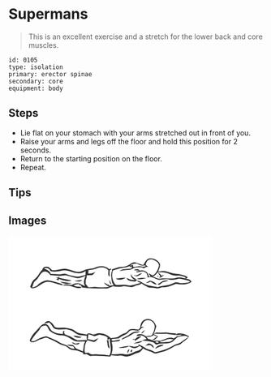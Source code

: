 # Supermans
> This is an excellent exercise and a stretch for the lower back and core muscles.

``` 
id: 0105 
type: isolation 
primary: erector spinae 
secondary: core 
equipment: body 
``` 

## Steps

 - Lie flat on your stomach with your arms stretched out in front of you.
 - Raise your arms and legs off the floor and hold this position for 2 seconds.
 - Return to the starting position on the floor.
 - Repeat.

## Tips


## Images

<svg width="400" height="100pt" viewBox="0 0 300 100" xmlns="http://www.w3.org/2000/svg"><g fill="#FFF"><path d="M0 0h300v100H0V0m199.09 43.95c-4.15-1.28-8.06-3.33-12.31-4.26-4.36-.1-7.32 3.73-11.22 5.08-4.1 2.36-9.05 1.07-13.4 2.56-3.09.95-6.19 1.89-9.26 2.94.05.62.14 1.85.19 2.47-1.13 2.59-1.6 5.43-1.15 8.24.54 4.34.34 9.43 3.76 12.69-2.4.05-4.77.51-7.12.97.1-.44.31-1.32.41-1.75-2.97.28-5.09-2.14-7.63-3.2 1.34 3.27 4.9 4.33 7.44 6.4-6.88.96-13.9 1.1-20.78.07-3.36-.15-6.67 1.21-10.04.61-1.13-1.69-2.49-3.2-3.81-4.74.04-1.95.02-3.9.05-5.85.84-2.26 1.77-4.62 1.3-7.08 2.79-.31 5.61-.15 8.4-.4 1.84-1.32 3.29-3.11 4.58-4.96-3.23 1.94-6.73 3.27-10.57 2.53.09-1.63.2-3.25.33-4.87 4.01-.55 8.09-.92 11.85-2.52 5.78-2.43 13.42-2.38 17.62 2.9.02 3.04-1.48 7.36 1.78 9.25.16-3.12-.32-6.28.2-9.38l2.28-1.36-.4-1.13c-.85.28-1.71.55-2.56.83-5.99-5.81-15.7-5.51-22.66-1.64-3.93.9-8.03 1.03-11.96 2.03-3.28 1.6-6.77 2.92-10.38 3.56-7.59-.26-14.35-4.98-22.02-4.68-5.7.68-11.28 2.48-17.06 2.3-2.79-1.58-4.47-5.31-8.02-5.24-2.97-.46-6.47.99-6.85 4.27-4.56 4.14-6.39 10.47-11.52 14.04-3.29 2.34-4.45 6.33-6.02 9.84-1.28 2.19 1.47 4.09 3.45 3.84 8.09-.59 13.04-8.64 20.99-9.63 7.92-.21 14.98 4.08 22.7 5.04.03-.74.26-1.79-.76-1.95-6.93-2.02-13.76-4.62-20.99-5.42-5.02.24-9.6 2.73-13.55 5.71-2.03 3.25-6.04 4.12-9.42 5.25 1.35-3.55 1.7-7.9 5.04-10.28 4.66-3.5 5.95-9.93 11.04-12.95 4.47-1.97 8.53 1.38 10.98 4.82 5.03-.22 9.96 1.29 14.99.92 3.04-.13 6.07-1.25 9.11-.46 4.98.74 9.62 2.79 14.53 3.85 4.75.56 9.18-1.67 13.38-3.56-2.19 4.71-3.79 10.72-.85 15.45-2.77-1.36-5.72-2.34-8.35-3.97-3.4-.32-7.18-.65-10.06 1.6-4.88 1.44-10.5-1.81-15.04 1.23 4.56.48 9.27-.07 13.7 1.39 4.82 1.46 9.9 4.4 14.86 1.5-3.6-1.91-8-.53-11.6-2.68.16-.25.49-.74.65-.98 2.43-.69 4.91-1.23 7.43-1.45l-.89 1.05c.83.31 2.48.92 3.3 1.23.53 1 1.09 2 1.65 2.99 11.33 1.52 22.75 1.48 34.16 1.56 4.22.51 7.69-2.22 11.51-3.47 4.43.78 8.96 1.33 13.44.58 5.86-1.65 11.92 2.56 17.68-.19 3.53-2.09 8.11-1.47 11.18-4.39 2.79 1.9 5.63 3.73 8.68 5.19 4.17 2.03 8.94.98 13.34 2.03 3.5.78 6.62-1.74 10.12-1.55 6.78-.03 12.92-3.08 19.2-5.2 7.53 1.93 15.64 1.34 22.41-2.66-1.02-3.71-5.01-4.53-8.29-5.03.45-.22 1.34-.66 1.79-.88l.66-.33.37-.61c-3.58-2.97-8.58-3.48-12.92-4.81-6-.47-11.88-1.75-17.58-3.68-4.34-1.48-8.94-.71-13.32.09 1.36-4.25 4.72-9.34 1.57-13.58-3.44-4.22-9.32-6.88-14.76-5.91-4.95 1-6.12 6.39-8.98 9.78M69.47 61.82c1.02.42 3.06 1.28 4.08 1.71-.77.27-2.31.81-3.08 1.09 1.22.71 2.47 1.38 3.74 2.03l.04-2.36c6.09 2.05 12.75 4.6 19.18 2.51-6.19-1.84-12.66-2.4-18.86-4.16.1-.51.3-1.51.41-2.01-.44.38-1.31 1.16-1.74 1.55-1.26-.15-2.51-.29-3.77-.36m27.92 5.53c3.83.79 8.92 2.1 11.67-1.58-3.89.56-7.82.82-11.67 1.58m51.82-1.6c.11 2.58.28 5.64 2.95 6.93-.79-2.39-1.78-4.7-2.95-6.93m-72.99 2.66c4.88 3.26 11.64 4.46 17.19 2.36-5.77-.51-11.42-1.89-17.19-2.36z"/><path d="M207.2 36.23c4.01-1.88 8.45.12 11.78 2.47 2.26 1.51 4.15 4.37 3.26 7.17-1.55 5.15-3.96 10.8-9.03 13.36-2.11-.92-3.96-2.32-5.97-3.42.58 1.8 1.86 3.23 2.88 4.78-3.33 1.4-2.87-2.27-3.95-3.93-2.45-4.17-7.69-5.78-12.25-4.51-1.55-3.3-6.03-2.29-8.6-.82 2.44.37 4.89.56 7.35.76l.02.8c-1.06.13-3.18.37-4.24.5l1.48 1.12c4.07-.05 8.58-2.83 12.24.09 2.93 1.37 3.65 4.83 3.48 7.77 5.85-3.16 11.51 2.75 17.29 3.37 4.36-.23 8.68-1.38 13.09-.8 5.29 1.78 10.76.54 15.91-1 5.33.53 10.55 2.08 15.68 3.59.1.35.3 1.06.41 1.41-3.14 1.43-6.7 1.16-10.04 1.64-3.4.59-6.58-1.01-9.89-1.41-3.4.56-6.28 2.59-9.54 3.56-5.79 1.76-12.02 1.39-17.65 3.77-7.5-1.71-15.77-1.61-22.29-6.25-2.6-1.97-5.69-3.19-8.98-3.21 1.72 1.49 3.81 2.4 5.75 3.54-6.72.91-13.16 4.98-20.08 2.98-5.6-1.77-11.52.77-17.12-.68-4.5-5.82-6.5-14.12-3.57-21.09 5.14-1.3 10.05-3.56 15.4-3.92 3.33-.28 6.47-1.45 9.64-2.43l-.18 1.41c.87-.22 2.62-.65 3.49-.87-.39.72-1.15 2.16-1.53 2.89-5.76 1.39-12.45-.31-17.3 3.99 4.59-.83 9.17-1.74 13.85-1.77 3.41.1 5.94-2.53 9.09-3.37 4.41-.36 9.16-1.66 13.11 1.08 1.84-1.52 3.95-2.74 6.45-2.1-1.3-1.18-2.6-2.38-3.86-3.61 1.08-2.46 1.77-5.59 4.42-6.86m-19.35 23.35c-.58-.31-1.75-.93-2.33-1.24.89 2.24 3.6 2.43 5.56 1.64 2.46-.96 5.18-2.09 6.33-4.67-3.22 1.34-6.24 3.15-9.56 4.27m-7.05-2.18c-.13 3.79 2.51 6.86 6.01 8-4.18 1.59-8.37-1.09-12.26-2.42 1.64 4.65 7.39 4.83 11.49 5.3 2.2.45 3.17-1.71 4.41-3.04l-2.24.24-.56-1.69c-3.48-.62-4.92-3.88-6.85-6.39m-22.27 6.58c4.7 2.93 10.61 1.52 14.97-1.35-5.03-.4-9.99.84-14.97 1.35m31.24.02c4.49 2.1 9.42.12 13.94-.82-4.64-.87-9.39-.27-13.94.82m40.19 3.08c-3.85.6-6.23 4.21-10.03 5.01 1.03.39 2.07.73 3.15 1.03 1.81-1.04 3.19-2.69 4.99-3.76 2.74-.91 5.8-.87 8.27-2.53-2.13-.26-4.29-.26-6.38.25m-26.83 3.05c2.35.32 4.65-.15 6.53-1.64 3.3 1.19 5.86 4.4 9.56 4.26-2.17-3.57-6.3-4.75-10.05-5.9-1.93 1.24-4.01 2.23-6.04 3.28z"/><path d="M179.69 44.93c2.78-2.88 6.67-3.51 10.51-3.3 1.29.75 2.58 1.49 3.86 2.25 3.02 1.35 6.24.52 9.36 1.01-2.6 2.33-5.62 1.41-8.57.59-3.44.16-6.83 1.07-10.3 1.16-.23-1.02-.38-2.06-.51-3.09-1.45.48-2.9.94-4.35 1.38zM52.62 49.2c3.66-2.42 7.89-.25 9.37 3.52 5.92 1.98 12.1.45 18.01-.69 7.61-1.46 14.45 3.4 21.93 3.78 4.37 1.15 8.5-.86 12.11-3.12-.09 1.94-.16 3.88-.19 5.83-4.22 1-8.42 2.68-12.82 2.44-5.14-.71-10.24-1.81-15.1-3.67-3.6-1.58-7.27.52-10.96.22-4.17-.24-8.32-.67-12.5-.58-1.5-4.41-5.82-6.26-9.85-7.73zM220.51 54.69c4.88-.37 9.98-.43 14.66 1.2 4.25 2.06 8.84 4.05 13.67 3.69 4.36-.76 8.76.63 12.71 2.38.06.57.04 1.13-.07 1.69-4.43-1-9.14-2.57-13.61-.87-7.46 2.37-15.26-.24-22.84 1.12-4.25 1.03-7.86-1.95-11.75-3.09 3.04-1.24 5.42-3.43 7.23-6.12m.37.71c1.13 1.64 2.38 3.18 3.6 4.76-.61 1.07-1.21 2.15-1.8 3.23 2.66-1.31 5.57-2.51 7.36-4.99-1.16.42-2.31.87-3.45 1.35-1.63-1.78-3.28-3.69-5.71-4.35m-.57 4.64c.12 3.37 2.95-1.56 0 0z"/></g><g fill="#333"><path d="M199.09 43.95c2.86-3.39 4.03-8.78 8.98-9.78 5.44-.97 11.32 1.69 14.76 5.91 3.15 4.24-.21 9.33-1.57 13.58 4.38-.8 8.98-1.57 13.32-.09 5.7 1.93 11.58 3.21 17.58 3.68 4.34 1.33 9.34 1.84 12.92 4.81l-.37.61-.66.33c-.45.22-1.34.66-1.79.88 3.28.5 7.27 1.32 8.29 5.03-6.77 4-14.88 4.59-22.41 2.66-6.28 2.12-12.42 5.17-19.2 5.2-3.5-.19-6.62 2.33-10.12 1.55-4.4-1.05-9.17 0-13.34-2.03-3.05-1.46-5.89-3.29-8.68-5.19-3.07 2.92-7.65 2.3-11.18 4.39-5.76 2.75-11.82-1.46-17.68.19-4.48.75-9.01.2-13.44-.58-3.82 1.25-7.29 3.98-11.51 3.47-11.41-.08-22.83-.04-34.16-1.56-.56-.99-1.12-1.99-1.65-2.99-.82-.31-2.47-.92-3.3-1.23l.89-1.05c-2.52.22-5 .76-7.43 1.45-.16.24-.49.73-.65.98 3.6 2.15 8 .77 11.6 2.68-4.96 2.9-10.04-.04-14.86-1.5-4.43-1.46-9.14-.91-13.7-1.39 4.54-3.04 10.16.21 15.04-1.23 2.88-2.25 6.66-1.92 10.06-1.6 2.63 1.63 5.58 2.61 8.35 3.97-2.94-4.73-1.34-10.74.85-15.45-4.2 1.89-8.63 4.12-13.38 3.56-4.91-1.06-9.55-3.11-14.53-3.85-3.04-.79-6.07.33-9.11.46-5.03.37-9.96-1.14-14.99-.92-2.45-3.44-6.51-6.79-10.98-4.82-5.09 3.02-6.38 9.45-11.04 12.95-3.34 2.38-3.69 6.73-5.04 10.28 3.38-1.13 7.39-2 9.42-5.25 3.95-2.98 8.53-5.47 13.55-5.71 7.23.8 14.06 3.4 20.99 5.42 1.02.16.79 1.21.76 1.95-7.72-.96-14.78-5.25-22.7-5.04-7.95.99-12.9 9.04-20.99 9.63-1.98.25-4.73-1.65-3.45-3.84 1.57-3.51 2.73-7.5 6.02-9.84 5.13-3.57 6.96-9.9 11.52-14.04.38-3.28 3.88-4.73 6.85-4.27 3.55-.07 5.23 3.66 8.02 5.24 5.78.18 11.36-1.62 17.06-2.3 7.67-.3 14.43 4.42 22.02 4.68 3.61-.64 7.1-1.96 10.38-3.56 3.93-1 8.03-1.13 11.96-2.03 6.96-3.87 16.67-4.17 22.66 1.64.85-.28 1.71-.55 2.56-.83l.4 1.13-2.28 1.36c-.52 3.1-.04 6.26-.2 9.38-3.26-1.89-1.76-6.21-1.78-9.25-4.2-5.28-11.84-5.33-17.62-2.9-3.76 1.6-7.84 1.97-11.85 2.52-.13 1.62-.24 3.24-.33 4.87 3.84.74 7.34-.59 10.57-2.53-1.29 1.85-2.74 3.64-4.58 4.96-2.79.25-5.61.09-8.4.4.47 2.46-.46 4.82-1.3 7.08-.03 1.95-.01 3.9-.05 5.85 1.32 1.54 2.68 3.05 3.81 4.74 3.37.6 6.68-.76 10.04-.61 6.88 1.03 13.9.89 20.78-.07-2.54-2.07-6.1-3.13-7.44-6.4 2.54 1.06 4.66 3.48 7.63 3.2-.1.43-.31 1.31-.41 1.75 2.35-.46 4.72-.92 7.12-.97-3.42-3.26-3.22-8.35-3.76-12.69-.45-2.81.02-5.65 1.15-8.24-.05-.62-.14-1.85-.19-2.47 3.07-1.05 6.17-1.99 9.26-2.94 4.35-1.49 9.3-.2 13.4-2.56 3.9-1.35 6.86-5.18 11.22-5.08 4.25.93 8.16 2.98 12.31 4.26m8.11-7.72c-2.65 1.27-3.34 4.4-4.42 6.86 1.26 1.23 2.56 2.43 3.86 3.61-2.5-.64-4.61.58-6.45 2.1-3.95-2.74-8.7-1.44-13.11-1.08-3.15.84-5.68 3.47-9.09 3.37-4.68.03-9.26.94-13.85 1.77 4.85-4.3 11.54-2.6 17.3-3.99.38-.73 1.14-2.17 1.53-2.89-.87.22-2.62.65-3.49.87l.18-1.41c-3.17.98-6.31 2.15-9.64 2.43-5.35.36-10.26 2.62-15.4 3.92-2.93 6.97-.93 15.27 3.57 21.09 5.6 1.45 11.52-1.09 17.12.68 6.92 2 13.36-2.07 20.08-2.98-1.94-1.14-4.03-2.05-5.75-3.54 3.29.02 6.38 1.24 8.98 3.21 6.52 4.64 14.79 4.54 22.29 6.25 5.63-2.38 11.86-2.01 17.65-3.77 3.26-.97 6.14-3 9.54-3.56 3.31.4 6.49 2 9.89 1.41 3.34-.48 6.9-.21 10.04-1.64-.11-.35-.31-1.06-.41-1.41-5.13-1.51-10.35-3.06-15.68-3.59-5.15 1.54-10.62 2.78-15.91 1-4.41-.58-8.73.57-13.09.8-5.78-.62-11.44-6.53-17.29-3.37.17-2.94-.55-6.4-3.48-7.77-3.66-2.92-8.17-.14-12.24-.09l-1.48-1.12c1.06-.13 3.18-.37 4.24-.5l-.02-.8c-2.46-.2-4.91-.39-7.35-.76 2.57-1.47 7.05-2.48 8.6.82 4.56-1.27 9.8.34 12.25 4.51 1.08 1.66.62 5.33 3.95 3.93-1.02-1.55-2.3-2.98-2.88-4.78 2.01 1.1 3.86 2.5 5.97 3.42 5.07-2.56 7.48-8.21 9.03-13.36.89-2.8-1-5.66-3.26-7.17-3.33-2.35-7.77-4.35-11.78-2.47m-27.51 8.7c1.45-.44 2.9-.9 4.35-1.38.13 1.03.28 2.07.51 3.09 3.47-.09 6.86-1 10.3-1.16 2.95.82 5.97 1.74 8.57-.59-3.12-.49-6.34.34-9.36-1.01-1.28-.76-2.57-1.5-3.86-2.25-3.84-.21-7.73.42-10.51 3.3M52.62 49.2c4.03 1.47 8.35 3.32 9.85 7.73 4.18-.09 8.33.34 12.5.58 3.69.3 7.36-1.8 10.96-.22 4.86 1.86 9.96 2.96 15.1 3.67 4.4.24 8.6-1.44 12.82-2.44.03-1.95.1-3.89.19-5.83-3.61 2.26-7.74 4.27-12.11 3.12-7.48-.38-14.32-5.24-21.93-3.78-5.91 1.14-12.09 2.67-18.01.69-1.48-3.77-5.71-5.94-9.37-3.52m167.89 5.49c-1.81 2.69-4.19 4.88-7.23 6.12 3.89 1.14 7.5 4.12 11.75 3.09 7.58-1.36 15.38 1.25 22.84-1.12 4.47-1.7 9.18-.13 13.61.87.11-.56.13-1.12.07-1.69-3.95-1.75-8.35-3.14-12.71-2.38-4.83.36-9.42-1.63-13.67-3.69-4.68-1.63-9.78-1.57-14.66-1.2z"/><path d="M187.85 59.58c3.32-1.12 6.34-2.93 9.56-4.27-1.15 2.58-3.87 3.71-6.33 4.67-1.96.79-4.67.6-5.56-1.64.58.31 1.75.93 2.33 1.24zM220.88 55.4c2.43.66 4.08 2.57 5.71 4.35 1.14-.48 2.29-.93 3.45-1.35-1.79 2.48-4.7 3.68-7.36 4.99.59-1.08 1.19-2.16 1.8-3.23-1.22-1.58-2.47-3.12-3.6-4.76zM180.8 57.4c1.93 2.51 3.37 5.77 6.85 6.39l.56 1.69 2.24-.24c-1.24 1.33-2.21 3.49-4.41 3.04-4.1-.47-9.85-.65-11.49-5.3 3.89 1.33 8.08 4.01 12.26 2.42-3.5-1.14-6.14-4.21-6.01-8z"/><path d="M220.31 60.04c2.95-1.56.12 3.37 0 0zM69.47 61.82c1.26.07 2.51.21 3.77.36.43-.39 1.3-1.17 1.74-1.55-.11.5-.31 1.5-.41 2.01 6.2 1.76 12.67 2.32 18.86 4.16-6.43 2.09-13.09-.46-19.18-2.51l-.04 2.36a78.83 78.83 0 0 1-3.74-2.03c.77-.28 2.31-.82 3.08-1.09-1.02-.43-3.06-1.29-4.08-1.71zM158.53 63.98c4.98-.51 9.94-1.75 14.97-1.35-4.36 2.87-10.27 4.28-14.97 1.35zM189.77 64c4.55-1.09 9.3-1.69 13.94-.82-4.52.94-9.45 2.92-13.94.82zM97.39 67.35c3.85-.76 7.78-1.02 11.67-1.58-2.75 3.68-7.84 2.37-11.67 1.58zM149.21 65.75c1.17 2.23 2.16 4.54 2.95 6.93-2.67-1.29-2.84-4.35-2.95-6.93zM229.96 67.08c2.09-.51 4.25-.51 6.38-.25-2.47 1.66-5.53 1.62-8.27 2.53-1.8 1.07-3.18 2.72-4.99 3.76-1.08-.3-2.12-.64-3.15-1.03 3.8-.8 6.18-4.41 10.03-5.01zM203.13 70.13c2.03-1.05 4.11-2.04 6.04-3.28 3.75 1.15 7.88 2.33 10.05 5.9-3.7.14-6.26-3.07-9.56-4.26-1.88 1.49-4.18 1.96-6.53 1.64zM76.22 68.41c5.77.47 11.42 1.85 17.19 2.36-5.55 2.1-12.31.9-17.19-2.36z"/></g></svg>
<svg width="400" height="100pt" viewBox="0 0 300 100" xmlns="http://www.w3.org/2000/svg"><g fill="#FFF"><path d="M0 0h300v100H0V0m200.58 25.39c-4.24 1.98-5.44 7.12-5.78 11.37-.82 1-1.64 2-2.46 2.99-4.04-.74-8.21-1.34-12.3-.62-2.24.4-3.33 2.65-4.88 4.05-1.69 1.92-4.39 2.17-6.62 3.14-2.75 1-4.82 3.19-7.43 4.45-3.24.78-6.57 1.23-9.89 1.49-5.07-4.94-12.12-8.05-19.28-6.98-2.7.4-5.32 2.49-8.04 1.13-2.65-.77-6.39-2.67-8.09.64-3.61-.91-7.33-1.25-10.96-2.06-4.41-.96-7.28-5-11.59-6.19-3.06-.84-6.17-1.49-9.32-1.84-5.14-.52-10.51.81-15.45-1.15-2.04-3.52-4.64-6.95-8.32-8.85-2.87-.29-6 .98-7.05 3.86 2.35-.49 4.61-1.3 6.96-1.79 4.02 2.53 4.99 8.52 9.88 10.06 7.33 1.37 15.16-1.64 22.14 1.85 4.46 1.34 7.46 5.41 11.96 6.6 3.81.59 7.69.65 11.52 1.17-.02 2.21.13 4.43.35 6.63-4.7-.55-9.38.32-14.06.1-3.73-1.5-7.04-3.82-10.59-5.67-2.69-1.1-5.4-2.13-8.06-3.31-.4-1.02-.81-2.04-1.23-3.06.26-.52.76-1.57 1.01-2.09-.57.17-1.71.51-2.27.68-.13 1.35-.18 2.71-.23 4.07-5.78-.2-11.97-1.06-16.61-4.78-3.5-3.42-4.84-10.59-10.84-10.12-5.48 1.06-7.93 6.62-11.82 10.01-4.2 3.91-7.72 8.66-9.77 14.05-.28 2.77 3.43 3.37 5.5 3.16 4.27-1.04 7.77-4.12 12.14-4.99 2.88-.51 5.76-2.91 8.67-1.26 6.24 2.63 12.35 5.6 18.19 9.04 2.18 1.28 4.71 1.64 7.09 2.4 3.51.93 5.59 4.31 8.95 5.55 3.04 1.19 6.42.6 9.5 1.62 2.77.87 5.47 1.97 8.22 2.92.35.64 1.03 1.93 1.38 2.57 1.52-.07 3.03-.16 4.55-.27 1.96 1.13 3.86 2.93 6.29 2.69 9.54-.76 19.06.24 28.57.84.43-.74.87-1.47 1.32-2.21 3.94 1.12 8.08 1.19 12.14.82 4.44-.75 8.56 2.51 13 1.05 5.37-.67 9.68-4.25 14.92-5.29 3.21-.97 5.28-3.89 7.22-6.43 4.44 3.35 10.27 3.57 14.87 6.59 1.76 1.21 3.94 1.21 5.91.55 4.32-1.32 8.77-2.15 13.02-3.69 4.78-1.99 9.3-4.56 13.73-7.23 2.81-1.26 6.29-1.06 8.64-3.32 3.85-3.62 8.99-5.87 11.69-10.61-5.13-3.33-11.07-5.1-17.21-4.27-.56.62-1.68 1.85-2.24 2.46 3.09-.18 6.17-.66 9.27-.79-2.18 1.63-4.85 2.03-7.49 2.13-1.67 1.11-3.27 2.61-5.05 3.38-7.49-3.64-14.18 3.19-21.5 3.68-2.6-.76-5.35-.44-7.98-.07-2.8-.93-5.4-2.44-8.35-2.89-.81-.99-1.6-1.99-2.39-2.99 3.8.25 7.71-.12 10.77-2.65 1.54 1.01 3.23 1.75 5.05 2.13-2.52 1.73-4.97 3.55-7.39 5.41 3.84.14 6.53-2.79 8.64-5.6-2.41-1.24-4.84-2.43-7.18-3.79 6.72-.65 13.45.64 20.18-.13 4.14 1.23 8.46 1.13 12.69 1.81.7-.5 1.4-1.01 2.1-1.53-3.52-1.2-7.22-.92-10.83-1.29-6.05-1.75-12.38.13-18.54-.82-1.47.48-2.94.97-4.4 1.46 1.33-3.54 2.47-7.16 3.48-10.81-1.73-3.19-2.92-7.13-6.56-8.67-3.35-2.4-7.89-2.35-11.46-.49M95.6 48.5c3.56 2.79 8.55 4.53 12.82 2.28-4.23-.9-8.45-2.37-12.82-2.28z"/><path d="M196.22 35.21c1.84-3.54 3.31-8.48 7.87-9.25 5.71-1.54 12.3 3.06 12.18 9.12-.47 4.74-1.74 9.68-4.86 13.38-2.58.65-5.31.41-7.86 1.24-3.32-2.28-7.47-4.05-11.53-2.98-1.39.1-2.2 1.29-2.77 2.43 2.24-.03 4.44-.46 6.61-.99 3.44.58 6.38 2.29 8.08 5.41-2.26.61-4.54 1.11-6.76 1.84 5.63.84 11.41 1.23 16.83 3.1 1.55.53 2.52 1.93 3.68 3.01.37.07 1.13.23 1.5.31 6.49-2.96 14.11-.2 20.74-2.91 4.14-1.78 6.77-5.61 10.18-8.36 5.1-.83 11.24-3.09 15.86.17-3.91 2.45-7.79 4.96-11.42 7.83-2.83 2.38-6.78 2.37-9.9 4.18-5.69 3.05-11.37 6.39-17.74 7.78-3.52.79-6.92 2.08-10.49 2.65-3.88-3.84-9.98-3.19-14.25-6.37-3.15-2.25-6.55-4.19-10.28-5.3.16.5.5 1.5.66 2-2.74.69-5.51 2.2-8.4 1.28-7.16-2.23-14.55.41-21.66 1.57 5.37.85 10.89.44 15.79-2.03 2.72 1.42 5.62 2.83 8.75 2.82 2.63-.4 4.83-2.01 7.03-3.38 1.17 1 2.35 1.99 3.55 2.96-2.63 3.11-6.4 4.58-10.31 5.26-5.44 3.24-12.06 5.74-18.34 3.58-5.6-.08-11.18.96-16.81.43 2.23-5.69 2.12-12.05.4-17.85 3.15-.69 6.36-1.09 9.59-1.21 1.64-.03 2.57-1.6 3.67-2.57-3.87.81-7.84 1.12-11.68 2.09-.76-.64-1.5-1.29-2.21-1.97 4.05-2.77 9.54.15 13.24-3.23 3.94-3.17 9.62-3.9 12.64-8.22 2.63-4.15 8.21-1.81 12.21-1.98 3.03.81 5.27-1.6 6.77-3.87 1.29-.39 2.58-.79 3.87-1.2-1.48-.27-2.96-.51-4.43-.77m-.13 10.15c2.78-.33 4.27-2.82 5.44-5.07-2.12 1.32-4.1 2.93-5.44 5.07m-16.63.98c-3.42 2.99-7.8 4.34-11.61 6.71-.08.36-.23 1.07-.31 1.43 5.88-2.47 11.67-5.27 16.93-8.89 3.06-1.93 7.22-.76 10-3.24-5.22-.19-10.86.55-15.01 3.99m7.95 7.47c-1.53-.63-3-.62-4.06.8.83-.1 2.49-.32 3.32-.43.01.56.04 1.67.05 2.23 3.42-1.96 6.71-4.13 9.77-6.6-3.66-.76-6.95 1.13-9.08 4m-2.85 6.85c4.61-1.01 10.2-.41 13.64-4.18-4.72.72-9.38 1.97-13.64 4.18m17.58 2.68c2.35.03 4.62-.56 6.92-.93 2.35.89 3.87 3.01 5.79 4.52.19-4.27-4.09-6.03-7.57-6.9-1.65 1.2-3.4 2.25-5.14 3.31m14.57 4.64c2.49-.82 4.7-2.3 7.2-3.11 1.91-.72 4.13-.93 5.54-2.57-4.91-.81-10.1 1.44-12.74 5.68m-40.85 7.17c1.21-2.01 2.3-4.11 3.03-6.35-3.14.51-2.96 3.9-3.03 6.35m5.79-5.45c-.81.69-1.81 3.3-.14 3.45 1.26-.53 2.54-5.01.14-3.45zM48.39 35.36c1.98-1.3 4.39-1.78 6.74-1.88 3.6 1.43 3.36 6.11 6.24 8.28 4.75 3.68 10.52 6.44 16.64 6.39 8.48-.61 14.48 6.62 22.07 9.08 4.44.44 8.95-.54 13.35.21-2.81 4.26-2.38 9.54-3.23 14.36-2.8-1.26-5.73-2.2-8.58-3.32-2.72-1.05-4.08-3.84-5.92-5.92-2.99-.33-6-.53-9.02-.63 2.57 2.17 5.91 2.41 9.11 2.36.61 1.3 1.26 2.58 1.91 3.87-3.39-.13-6.78-1.14-9.26-3.55-3.24-3.16-8.1-3.09-11.82-5.42-6.52-3.97-13.64-6.83-20.72-9.62-4.96.93-9.92 2.49-14.22 5.19-2.45 1.76-5.7 3.11-8.41 1.05 3.31-5.12 7.2-9.8 11.21-14.38 1.7-1.76 2.27-4.29 3.91-6.07m45.37 22.83c1.89 3.76 6.63 4.06 10.22 3 .28-.52.84-1.57 1.12-2.09-1.99.58-4 1.12-6.03 1.53-1.7-.97-3.47-1.8-5.31-2.44zM118.16 46.46c2.7.57 5.22 1.7 7.82 2.6 3.58 1.22 6.5-2.58 10.08-1.59 3.58.88 7.68 1.16 10.43 3.9-.04.92-.12 2.77-.15 3.69 1.12-.62 2.29-1.18 3.34-1.94.16 8.17 3.68 17-.43 24.71-5.41-.87-10.82-1.64-16.31-1.35-4.8-1.13-10.53 1.59-14.29-2.62-1.69-.18-3.38.07-5.03.47-2.16-3.14-.6-6.92-.75-10.4.59-1.66 1.15-3.33 1.7-5.01.75-1.09 1.5-2.19 2.17-3.33 3.21.41 6.16 1.86 9.34 2.39 3.3-.2 4.85-3.32 6.67-5.6-2.25 1.05-4.42 2.32-6.8 3.06-2.88-.32-5.66-1.33-8.58-1.44.18-2.52.39-5.05.79-7.54m26.76 9.27c2.72 3.47-.12 9.71 4.59 11.82-.39-4.04-1.79-7.95-1.51-12.05-1.03.1-2.06.18-3.08.23z"/><path d="M224.22 57.04c3.85.02 7.22-1.89 10.78-3.02 2.9-1.08 5.97-.25 8.89.22-2.24 1.91-4.79 3.81-7.89 3.69-3.91-.03-8.02 1.19-11.81-.07.01-.2.02-.61.03-.82zM217.16 57.4c1.47-.19 4.07-.58 4.9.8-.54 1.87-4.7.79-4.9-.8z"/></g><g fill="#333"><path d="M200.58 25.39c3.57-1.86 8.11-1.91 11.46.49 3.64 1.54 4.83 5.48 6.56 8.67-1.01 3.65-2.15 7.27-3.48 10.81 1.46-.49 2.93-.98 4.4-1.46 6.16.95 12.49-.93 18.54.82 3.61.37 7.31.09 10.83 1.29-.7.52-1.4 1.03-2.1 1.53-4.23-.68-8.55-.58-12.69-1.81-6.73.77-13.46-.52-20.18.13 2.34 1.36 4.77 2.55 7.18 3.79-2.11 2.81-4.8 5.74-8.64 5.6 2.42-1.86 4.87-3.68 7.39-5.41-1.82-.38-3.51-1.12-5.05-2.13-3.06 2.53-6.97 2.9-10.77 2.65.79 1 1.58 2 2.39 2.99 2.95.45 5.55 1.96 8.35 2.89 2.63-.37 5.38-.69 7.98.07 7.32-.49 14.01-7.32 21.5-3.68 1.78-.77 3.38-2.27 5.05-3.38 2.64-.1 5.31-.5 7.49-2.13-3.1.13-6.18.61-9.27.79.56-.61 1.68-1.84 2.24-2.46 6.14-.83 12.08.94 17.21 4.27-2.7 4.74-7.84 6.99-11.69 10.61-2.35 2.26-5.83 2.06-8.64 3.32-4.43 2.67-8.95 5.24-13.73 7.23-4.25 1.54-8.7 2.37-13.02 3.69-1.97.66-4.15.66-5.91-.55-4.6-3.02-10.43-3.24-14.87-6.59-1.94 2.54-4.01 5.46-7.22 6.43-5.24 1.04-9.55 4.62-14.92 5.29-4.44 1.46-8.56-1.8-13-1.05-4.06.37-8.2.3-12.14-.82-.45.74-.89 1.47-1.32 2.21-9.51-.6-19.03-1.6-28.57-.84-2.43.24-4.33-1.56-6.29-2.69-1.52.11-3.03.2-4.55.27-.35-.64-1.03-1.93-1.38-2.57-2.75-.95-5.45-2.05-8.22-2.92-3.08-1.02-6.46-.43-9.5-1.62-3.36-1.24-5.44-4.62-8.95-5.55-2.38-.76-4.91-1.12-7.09-2.4-5.84-3.44-11.95-6.41-18.19-9.04-2.91-1.65-5.79.75-8.67 1.26-4.37.87-7.87 3.95-12.14 4.99-2.07.21-5.78-.39-5.5-3.16 2.05-5.39 5.57-10.14 9.77-14.05 3.89-3.39 6.34-8.95 11.82-10.01 6-.47 7.34 6.7 10.84 10.12 4.64 3.72 10.83 4.58 16.61 4.78.05-1.36.1-2.72.23-4.07.56-.17 1.7-.51 2.27-.68-.25.52-.75 1.57-1.01 2.09.42 1.02.83 2.04 1.23 3.06 2.66 1.18 5.37 2.21 8.06 3.31 3.55 1.85 6.86 4.17 10.59 5.67 4.68.22 9.36-.65 14.06-.1-.22-2.2-.37-4.42-.35-6.63-3.83-.52-7.71-.58-11.52-1.17-4.5-1.19-7.5-5.26-11.96-6.6-6.98-3.49-14.81-.48-22.14-1.85-4.89-1.54-5.86-7.53-9.88-10.06-2.35.49-4.61 1.3-6.96 1.79 1.05-2.88 4.18-4.15 7.05-3.86 3.68 1.9 6.28 5.33 8.32 8.85 4.94 1.96 10.31.63 15.45 1.15 3.15.35 6.26 1 9.32 1.84 4.31 1.19 7.18 5.23 11.59 6.19 3.63.81 7.35 1.15 10.96 2.06 1.7-3.31 5.44-1.41 8.09-.64 2.72 1.36 5.34-.73 8.04-1.13 7.16-1.07 14.21 2.04 19.28 6.98 3.32-.26 6.65-.71 9.89-1.49 2.61-1.26 4.68-3.45 7.43-4.45 2.23-.97 4.93-1.22 6.62-3.14 1.55-1.4 2.64-3.65 4.88-4.05 4.09-.72 8.26-.12 12.3.62.82-.99 1.64-1.99 2.46-2.99.34-4.25 1.54-9.39 5.78-11.37m-4.36 9.82c1.47.26 2.95.5 4.43.77-1.29.41-2.58.81-3.87 1.2-1.5 2.27-3.74 4.68-6.77 3.87-4 .17-9.58-2.17-12.21 1.98-3.02 4.32-8.7 5.05-12.64 8.22-3.7 3.38-9.19.46-13.24 3.23.71.68 1.45 1.33 2.21 1.97 3.84-.97 7.81-1.28 11.68-2.09-1.1.97-2.03 2.54-3.67 2.57-3.23.12-6.44.52-9.59 1.21 1.72 5.8 1.83 12.16-.4 17.85 5.63.53 11.21-.51 16.81-.43 6.28 2.16 12.9-.34 18.34-3.58 3.91-.68 7.68-2.15 10.31-5.26-1.2-.97-2.38-1.96-3.55-2.96-2.2 1.37-4.4 2.98-7.03 3.38-3.13.01-6.03-1.4-8.75-2.82-4.9 2.47-10.42 2.88-15.79 2.03 7.11-1.16 14.5-3.8 21.66-1.57 2.89.92 5.66-.59 8.4-1.28-.16-.5-.5-1.5-.66-2 3.73 1.11 7.13 3.05 10.28 5.3 4.27 3.18 10.37 2.53 14.25 6.37 3.57-.57 6.97-1.86 10.49-2.65 6.37-1.39 12.05-4.73 17.74-7.78 3.12-1.81 7.07-1.8 9.9-4.18 3.63-2.87 7.51-5.38 11.42-7.83-4.62-3.26-10.76-1-15.86-.17-3.41 2.75-6.04 6.58-10.18 8.36-6.63 2.71-14.25-.05-20.74 2.91-.37-.08-1.13-.24-1.5-.31-1.16-1.08-2.13-2.48-3.68-3.01-5.42-1.87-11.2-2.26-16.83-3.1 2.22-.73 4.5-1.23 6.76-1.84-1.7-3.12-4.64-4.83-8.08-5.41-2.17.53-4.37.96-6.61.99.57-1.14 1.38-2.33 2.77-2.43 4.06-1.07 8.21.7 11.53 2.98 2.55-.83 5.28-.59 7.86-1.24 3.12-3.7 4.39-8.64 4.86-13.38.12-6.06-6.47-10.66-12.18-9.12-4.56.77-6.03 5.71-7.87 9.25m-147.83.15c-1.64 1.78-2.21 4.31-3.91 6.07-4.01 4.58-7.9 9.26-11.21 14.38 2.71 2.06 5.96.71 8.41-1.05 4.3-2.7 9.26-4.26 14.22-5.19 7.08 2.79 14.2 5.65 20.72 9.62 3.72 2.33 8.58 2.26 11.82 5.42 2.48 2.41 5.87 3.42 9.26 3.55-.65-1.29-1.3-2.57-1.91-3.87-3.2.05-6.54-.19-9.11-2.36 3.02.1 6.03.3 9.02.63 1.84 2.08 3.2 4.87 5.92 5.92 2.85 1.12 5.78 2.06 8.58 3.32.85-4.82.42-10.1 3.23-14.36-4.4-.75-8.91.23-13.35-.21-7.59-2.46-13.59-9.69-22.07-9.08-6.12.05-11.89-2.71-16.64-6.39-2.88-2.17-2.64-6.85-6.24-8.28-2.35.1-4.76.58-6.74 1.88m69.77 11.1c-.4 2.49-.61 5.02-.79 7.54 2.92.11 5.7 1.12 8.58 1.44 2.38-.74 4.55-2.01 6.8-3.06-1.82 2.28-3.37 5.4-6.67 5.6-3.18-.53-6.13-1.98-9.34-2.39-.67 1.14-1.42 2.24-2.17 3.33-.55 1.68-1.11 3.35-1.7 5.01.15 3.48-1.41 7.26.75 10.4 1.65-.4 3.34-.65 5.03-.47 3.76 4.21 9.49 1.49 14.29 2.62 5.49-.29 10.9.48 16.31 1.35 4.11-7.71.59-16.54.43-24.71-1.05.76-2.22 1.32-3.34 1.94.03-.92.11-2.77.15-3.69-2.75-2.74-6.85-3.02-10.43-3.9-3.58-.99-6.5 2.81-10.08 1.59-2.6-.9-5.12-2.03-7.82-2.6m106.06 10.58c-.01.21-.02.62-.03.82 3.79 1.26 7.9.04 11.81.07 3.1.12 5.65-1.78 7.89-3.69-2.92-.47-5.99-1.3-8.89-.22-3.56 1.13-6.93 3.04-10.78 3.02m-7.06.36c.2 1.59 4.36 2.67 4.9.8-.83-1.38-3.43-.99-4.9-.8z"/><path d="M196.09 45.36c1.34-2.14 3.32-3.75 5.44-5.07-1.17 2.25-2.66 4.74-5.44 5.07zM179.46 46.34c4.15-3.44 9.79-4.18 15.01-3.99-2.78 2.48-6.94 1.31-10 3.24-5.26 3.62-11.05 6.42-16.93 8.89.08-.36.23-1.07.31-1.43 3.81-2.37 8.19-3.72 11.61-6.71zM95.6 48.5c4.37-.09 8.59 1.38 12.82 2.28-4.27 2.25-9.26.51-12.82-2.28zM187.41 53.81c2.13-2.87 5.42-4.76 9.08-4-3.06 2.47-6.35 4.64-9.77 6.6-.01-.56-.04-1.67-.05-2.23-.83.11-2.49.33-3.32.43 1.06-1.42 2.53-1.43 4.06-.8zM144.92 55.73c1.02-.05 2.05-.13 3.08-.23-.28 4.1 1.12 8.01 1.51 12.05-4.71-2.11-1.87-8.35-4.59-11.82zM184.56 60.66c4.26-2.21 8.92-3.46 13.64-4.18-3.44 3.77-9.03 3.17-13.64 4.18zM93.76 58.19c1.84.64 3.61 1.47 5.31 2.44 2.03-.41 4.04-.95 6.03-1.53-.28.52-.84 1.57-1.12 2.09-3.59 1.06-8.33.76-10.22-3zM202.14 63.34c1.74-1.06 3.49-2.11 5.14-3.31 3.48.87 7.76 2.63 7.57 6.9-1.92-1.51-3.44-3.63-5.79-4.52-2.3.37-4.57.96-6.92.93zM216.71 67.98c2.64-4.24 7.83-6.49 12.74-5.68-1.41 1.64-3.63 1.85-5.54 2.57-2.5.81-4.71 2.29-7.2 3.11zM175.86 75.15c.07-2.45-.11-5.84 3.03-6.35-.73 2.24-1.82 4.34-3.03 6.35zM181.65 69.7c2.4-1.56 1.12 2.92-.14 3.45-1.67-.15-.67-2.76.14-3.45z"/></g></svg>